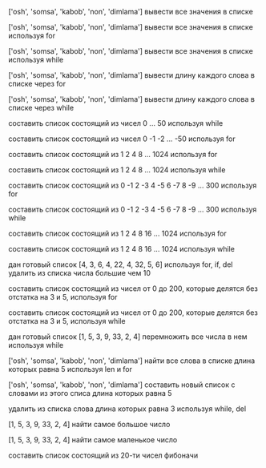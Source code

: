 ['osh', 'somsa', 'kabob', 'non', 'dimlama']
вывести все значения в списке


['osh', 'somsa', 'kabob', 'non', 'dimlama']
вывести все значения в списке используя for


['osh', 'somsa', 'kabob', 'non', 'dimlama']
вывести все значения в списке используя while


['osh', 'somsa', 'kabob', 'non', 'dimlama']
вывести длину каждого слова в списке через for


['osh', 'somsa', 'kabob', 'non', 'dimlama']
вывести длину каждого слова в списке через while


составить список состоящий из чисел 0 ... 50 используя while


составить список состоящий из чисел 0 -1 -2 ... -50 используя for


составить список состоящий из 1 2 4 8 ... 1024 используя for


составить список состоящий из 1 2 4 8 ... 1024 используя while


составить список состоящий из 0 -1 2 -3 4 -5 6 -7 8 -9 ... 300 используя for 


составить список состоящий из 0 -1 2 -3 4 -5 6 -7 8 -9 ... 300 используя while


составить список состоящий из 1 2 4 8 16 ... 1024 используя for 


составить список состоящий из 1 2 4 8 16 ... 1024 используя while


дан готовый список [4, 3, 6, 4, 22, 4, 32, 5, 6]
используя for, if, del удалить из списка числа большие чем 10


составить список состоящий из чисел от 0 до 200, которые делятся без отстатка на 3 и 5, используя for


составить список состоящий из чисел от 0 до 200, которые делятся без отстатка на 3 и 5, используя while


дан готовый список [1, 5, 3, 9, 33, 2, 4]
перемножить все числа в нем используя while


['osh', 'somsa', 'kabob', 'non', 'dimlama']
найти все слова в списке длина которых равна 5 используя len и for


['osh', 'somsa', 'kabob', 'non', 'dimlama']
составить новый список с словами из этого списа длина которых равна 5


удалить из списка слова длина которых равна 3 используя while, del



[1, 5, 3, 9, 33, 2, 4]
найти самое большое число


[1, 5, 3, 9, 33, 2, 4]
найти самое маленькое число


составить список состоящий из 20-ти чисел фибоначи
